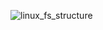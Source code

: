 
![linux_fs_structure](https://user-images.githubusercontent.com/27002592/141703934-fecd1c41-58d1-482c-b3cc-42ff81297301.png)

